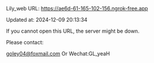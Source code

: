 Lily_web URL: https://ae6d-61-165-102-156.ngrok-free.app

Updated at: 2024-12-09 20:13:34

If you cannot open this URL, the server might be down.

Please contact: 

goley04@foxmail.com Or Wechat:GL_yeaH
